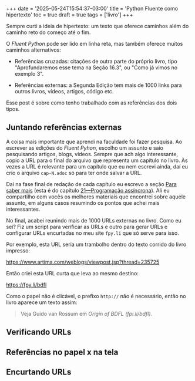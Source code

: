 +++
date = '2025-05-24T15:54:37-03:00'
title = 'Python Fluente como hipertexto'
toc = true
draft = true
tags = ['livro']
+++

Sempre curti a ideia de hipertexto: um texto
que oferece caminhos além do caminho reto do
começo até o fim.

O _Fluent Python_ pode ser lido em linha reta,
mas também oferece muitos caminhos alternativos:

* Referências cruzadas: citações de outra parte do próprio livro,
tipo "Aprofundaremos esse tema na Seção 16.3", ou "Como já vimos no exemplo 3".

* Referências externas: a Segunda Edição tem mais de 1000 links
para outros livros, vídeos, artigos, código etc.

Esse post é sobre como tenho trabalhado com as referências dos dois tipos.


## Juntando referências externas

A coisa mais importante que aprendi na faculdade foi fazer pesquisa.
Ao escrever as edições do _Fluent Pyhon_,
escolho um assunto e saio pesquisando artigos, blogs, vídeos.
Sempre que ach algo interessante, copio a URL para o final do
arquivo que representa um capítulo no livro.
Às vezes a URL é relevante para um capítulo que eu nem escrevi
ainda, daí eu crio o arquivo `cap-N.adoc` só para ter onde
salvar a URL.

Daí na fase final de redação de cada capítulo eu escrevo
a seção [Para saber mais](https://pythonfluente.com/2/#_para_saber_mais_5)
(esta é do capítulo
[21—Programação assíncrona](https://pythonfluente.com/2/#ch_async)).
Ali eu compartilho com vocês os melhores materiais que encontrei
sobre aquele assunto, em alguns casos resumindo os pontos que achei
mais interessantes.

No final, acabei reunindo mais de 1000 URLs externas no livro.
Como eu sei? Fiz um script para verificar as URLs e outro
para gerar URLs e configurar URLs encurtadas no meu site `fpy.li`
que só serve para isso.

Por exemplo, esta URL seria um trambolho dentro do texto corrido
do livro impresso:

https://www.artima.com/weblogs/viewpost.jsp?thread=235725

Então criei esta URL curta que leva ao mesmo destino:

https://fpy.li/bdfl

Como o papel não é clicável, o prefixo `http://` não é
necessário, então no livro aparece um texto assim:

> Veja Guido van Rossum em _Origin of BDFL (fpi.li/bdfl)_.


## Verificando URLs


## Referências no papel x na tela


## Encurtando URLs

